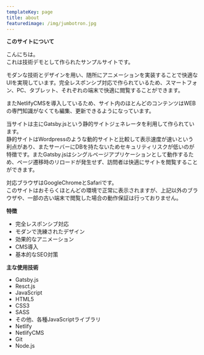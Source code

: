 ```yaml
---
templateKey: page
title: about
featuredimage: /img/jumbotron.jpg
---
```

**このサイトについて**

こんにちは。\
これは技術デモとして作られたサンプルサイトです。

モダンな技術とデザインを用い、随所にアニメーションを実装することで快適なUIを実現しています。完全レスポンシブ対応で作られているため、スマートフォン、PC、タブレット、それぞれの端末で快適に閲覧することができます。

またNetlifyCMSを導入しているため、サイト内のほとんどのコンテンツはWEBの専門知識がなくても編集、更新できるようになっています。

当サイトは主にGatsby.jsという静的サイトジェネレータを利用して作られています。\
静的サイトはWordpressのような動的サイトと比較して表示速度が速いという利点があり、またサーバーにDBを持たないためセキュリティリスクが低いのが特徴です。またGatsby.jsはシングルページアプリケーションとして動作するため、ページ遷移時のリロードが発生せず、訪問者は快適にサイトを閲覧することができます。

対応ブラウザはGoogleChromeとSafariです。\
このサイトはおそらくほとんどの環境で正常に表示されますが、上記以外のブラウザや、一部の古い端末で閲覧した場合の動作保証は行っておりません。

**特徴**

* 完全レスポンシブ対応
* モダンで洗練されたデザイン
* 効果的なアニメーション
* CMS導入
* 基本的なSEO対策

**主な使用技術**

* Gatsby.js
* Resct.js
* JavaScript
* HTML5
* CSS3
* SASS
* その他、各種JavaScriptライブラリ
* Netlify
* NetlifyCMS
* Git
* Node.js
